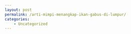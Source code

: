 ```yaml
---
layout: post
permalink: /arti-mimpi-menangkap-ikan-gabus-di-lumpur/
categories:
    - Uncategorized
---
```


